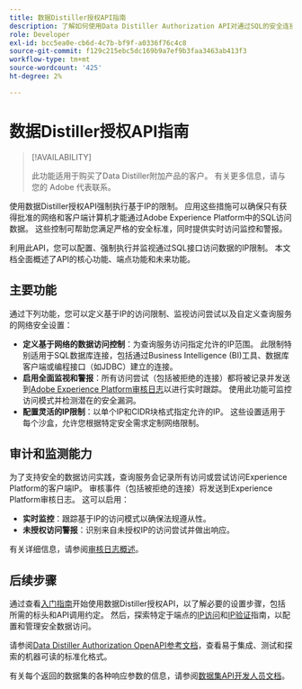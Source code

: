 ```yaml
---
title: 数据Distiller授权API指南
description: 了解如何使用Data Distiller Authorization API对通过SQL的安全连接实施基于网络的IP限制。 使用此API可增强对Adobe Experience Platform数据的数据访问控制。
role: Developer
exl-id: bcc5ea0e-cb6d-4c7b-bf9f-a0336f76c4c8
source-git-commit: f129c215ebc5dc169b9a7ef9b3faa3463ab413f3
workflow-type: tm+mt
source-wordcount: '425'
ht-degree: 2%

---
```


# 数据Distiller授权API指南

>[!AVAILABILITY]
>
>此功能适用于购买了Data Distiller附加产品的客户。 有关更多信息，请与您的 Adobe 代表联系。

使用数据Distiller授权API强制执行基于IP的限制。 应用这些措施可以确保只有获得批准的网络和客户端计算机才能通过Adobe Experience Platform中的SQL访问数据。 这些控制可帮助您满足严格的安全标准，同时提供实时访问监控和警报。

利用此API，您可以配置、强制执行并监视通过SQL接口访问数据的IP限制。 本文档全面概述了API的核心功能、端点功能和未来功能。

## 主要功能

通过下列功能，您可以定义基于IP的访问限制、监视访问尝试以及自定义查询服务的网络安全设置：

- **定义基于网络的数据访问控制**：为查询服务访问指定允许的IP范围。 此限制特别适用于SQL数据库连接，包括通过Business Intelligence (BI)工具、数据库客户端或编程接口（如JDBC）建立的连接。
- **启用全面监视和警报**：所有访问尝试（包括被拒绝的连接）都将被记录并发送到[Adobe Experience Platform审核日志](../../landing/governance-privacy-security/audit-logs/overview.md)以进行实时跟踪。 使用此功能可监控访问模式并检测潜在的安全漏洞。
- **配置灵活的IP限制**：以单个IP和CIDR块格式指定允许的IP。 这些设置适用于每个沙盒，允许您根据特定安全需求定制网络限制。

## 审计和监测能力

为了支持安全的数据访问实践，查询服务会记录所有访问或尝试访问Experience Platform的客户端IP。 审核事件（包括被拒绝的连接）将发送到Experience Platform审核日志。 这可以启用：

- **实时监控**：跟踪基于IP的访问模式以确保法规遵从性。
- **未授权访问警报**：识别来自未授权IP的访问尝试并做出响应。

有关详细信息，请参阅[审核日志概述](../../landing/governance-privacy-security/audit-logs/overview.md)。

## 后续步骤

通过查看[入门指南](./getting-started.md)开始使用数据Distiller授权API，以了解必要的设置步骤，包括所需的标头和API调用约定。 然后，探索特定于端点的[IP访问](./ip-access.md)和[IP验证](./validate.md)指南，以配置和管理安全数据访问。

请参阅[Data Distiller Authorization OpenAPI参考文档](https://developer.adobe.com/experience-platform-apis/references/data-distiller-auth/)，查看易于集成、测试和探索的机器可读的标准化格式。

有关每个返回的数据集的各种响应参数的信息，请参阅[数据集API开发人员文档](https://developer.adobe.com/experience-platform-apis/references/catalog/#tag/Datasets/operation/listDatasets)。
